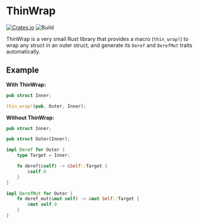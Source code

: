 # ThinWrap

[![Crates.io](https://img.shields.io/crates/v/thinwrap)](https://crates.io/crates/thinwrap) ![Build](https://github.com/Ewpratten/thinwrap/workflows/Build/badge.svg)

ThinWrap is a very small Rust library that provides a macro (`thin_wrap!`) to wrap any struct in an outer struct, and generate its `Deref` and `DerefMut` traits automatically.

## Example

**With ThinWrap:**

```rust
pub struct Inner;

thin_wrap!(pub, Outer, Inner);
```

**Without ThinWrap:**

```rust
pub struct Inner;

pub struct Outer(Inner);

impl Deref for Outer {
    type Target = Inner;

    fn deref(&self) -> &Self::Target {
        &self.0
    }
}

impl DerefMut for Outer {
    fn deref_mut(&mut self) -> &mut Self::Target {
        &mut self.0
    }
}
```